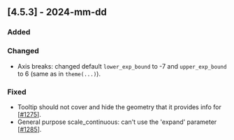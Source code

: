 ## [4.5.3] - 2024-mm-dd

### Added

### Changed

- Axis breaks: changed default `lower_exp_bound` to -7 and `upper_exp_bound` to 6 (same as in `theme(...)`).

### Fixed
- Tooltip should not cover and hide the geometry that it provides info for [[#1275](https://github.com/JetBrains/lets-plot/issues/1275)].
- General purpose scale_continuous: can't use the 'expand' parameter [[#1285](https://github.com/JetBrains/lets-plot/issues/1285)].